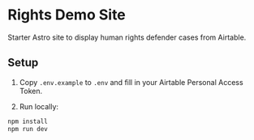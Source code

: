 # Rights Demo Site

Starter Astro site to display human rights defender cases from Airtable.

## Setup

1. Copy `.env.example` to `.env` and fill in your Airtable Personal Access Token.

2. Run locally:

```bash
npm install
npm run dev
